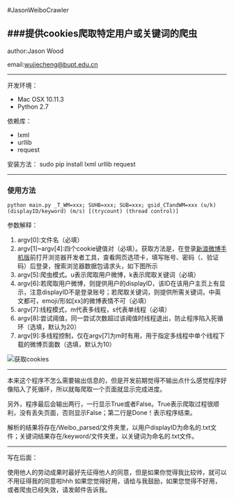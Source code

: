#JasonWeiboCrawler

###提供cookies爬取特定用户或关键词的爬虫
-----------------
author:Jason Wood

email:wujiecheng@bupt.edu.cn

------------------
开发环境：

* Mac OSX 10.11.3
* Python 2.7

依赖库：

* lxml
* urllib
* request

安装方法：
sudo pip install lxml urllib request

-----------------
### 使用方法
	python main.py _T_WM=xxx; SUHB=xxx; SUB=xxx; gsid_CTandWM=xxx (u/k) (displayID/keyword) (m/s) [(trycount) (thread control)]

参数解释：

1. argv[0]:文件名（必填）
2. argv[1]~argv[4]:四个cookie键值对（必填）。获取方法是，在登录[新浪微博手机版](weibo.cn)前打开浏览器开发者工具，查看网页选项卡，填写账号、密码（、验证码）后登录，搜索浏览器数据包请求头，如下图所示
3. argv[5]:爬虫模式。u表示爬取用户微博，k表示爬取关键词（必填）
4. argv[6]:若爬取用户微博，则提供用户的displayID，该ID在该用户主页上有显示，注意displayID不是登录账号；若爬取关键词，则提供所需关键词，中英文都可，emoji/形如[xx]的微博表情不可（必填）
5. argv[7]:线程模式，m代表多线程，s代表单线程（必填）
6. argv[8]:尝试阈值，同一尝试次数超过该阈值时线程退出，防止程序陷入死循环（选填，默认为20）
7. argv[9]:多线程控制，仅在argv[7]为m时有用，用于指定多线程中单个线程下载的微博页面数（选填，默认为10）

![获取cookies](http://img.blog.csdn.net/20160311094731995)

----------------------
本来这个程序不怎么需要输出信息的，但是开发前期觉得不输出点什么感觉程序好像陷入了死循环，所以就每爬取一个页面就显示完成进度。

另外，程序最后会输出两行，一行显示True或者False。True表示爬取过程很顺利，没有丢失页面，否则显示False；第二行是Done！表示程序结束。

解析的结果将存在/Weibo_parsed/文件夹里，以用户displayID为命名的.txt文件；关键词结果存在/keyword/文件夹里，以关键词为命名的.txt文件。

-------------------
写在后面：

使用他人的劳动成果时最好先征得他人的同意，但是如果你觉得我比较帅，就可以不用征得我的同意啦hhh
如果您觉得好用，请给与我鼓励，如果您觉得不好用，或者爬虫已经失效，请发邮件告诉我。
